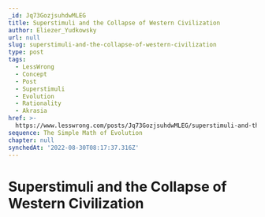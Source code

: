 ```yaml
---
_id: Jq73GozjsuhdwMLEG
title: Superstimuli and the Collapse of Western Civilization
author: Eliezer_Yudkowsky
url: null
slug: superstimuli-and-the-collapse-of-western-civilization
type: post
tags:
  - LessWrong
  - Concept
  - Post
  - Superstimuli
  - Evolution
  - Rationality
  - Akrasia
href: >-
  https://www.lesswrong.com/posts/Jq73GozjsuhdwMLEG/superstimuli-and-the-collapse-of-western-civilization
sequence: The Simple Math of Evolution
chapter: null
synchedAt: '2022-08-30T08:17:37.316Z'
---
```


# Superstimuli and the Collapse of Western Civilization
